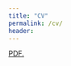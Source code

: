 ```yaml
---
title: "CV"
permalink: /cv/
header:
---
```


<a href="uhttps://github.com/els285/cv/blob/main/v1.pdf" target="_blank">PDF.</a>